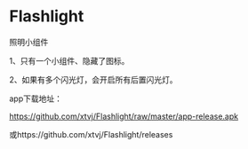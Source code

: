 # Flashlight

照明小组件

1、只有一个小组件、隐藏了图标。

2、如果有多个闪光灯，会开启所有后置闪光灯。

app下载地址：

https://github.com/xtvj/Flashlight/raw/master/app-release.apk

或https://github.com/xtvj/Flashlight/releases
